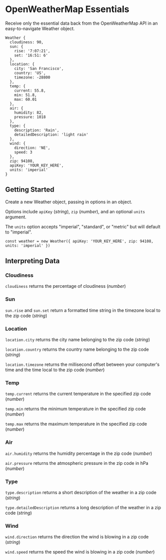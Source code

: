 # OpenWeatherMap Essentials
Receive only the essential data back from the OpenWeatherMap API in an easy-to-navigate Weather object.

```
Weather {
  cloudiness: 90,
  sun: { 
    rise: '7:07:21',
    set: '16:51: 6'
  },
  location: {
    city: 'San Francisco',
    country: 'US',
    timezone: -28800
  },
  temp: {
    current: 55.8,
    min: 51.8,
    max: 60.01
  },
  air: {
    humidity: 82,
    pressure: 1018
  },
  type: {
    description: 'Rain',
    detailedDescription: 'light rain'
  },
  wind: {
    direction: 'NE',
    speed: 3
  },
  zip: 94108,
  apiKey: 'YOUR_KEY_HERE',
  units: 'imperial'
}
```

## Getting Started
Create a new Weather object, passing in options in an object.

Options include `apiKey` (_string_), `zip` (_number_), and an optional `units` argument.

The `units` option accepts "imperial", "standard", or "metric" but will default to "imperial". 

`const weather = new Weather({ apiKey: 'YOUR_KEY_HERE', zip: 94108, units: 'imperial' })`

## Interpreting Data
### Cloudiness
`cloudiness` returns the percentage of cloudiness (_number_)
### Sun
`sun.rise` and `sun.set` return a formatted time string in the timezone local to the zip code (_string_)
### Location
`location.city` returns the city name belonging to the zip code (_string_)

`location.country` returns the country name belonging to the zip code (_string_)

`location.timezone` returns the millisecond offset between your computer's time and the time local to the zip code (_number_)
### Temp
`temp.current` returns the current temperature in the specified zip code (_number_)

`temp.min` returns the minimum temperature in the specified zip code (_number_)

`temp.max` returns the maximum temperature in the specified zip code (_number_)
### Air
`air.humidity` returns the humidity percentage in the zip code (_number_)

`air.pressure` returns the atmospheric pressure in the zip code in hPa (_number_)
### Type
`type.description` returns a short description of the weather in a zip code (_string_)

`type.detailedDescription` returns a long description of the weather in a zip code (_string_)
### Wind
`wind.direction` returns the direction the wind is blowing in a zip code (_string_)

`wind.speed` returns the speed the wind is blowing in a zip code (_number_)